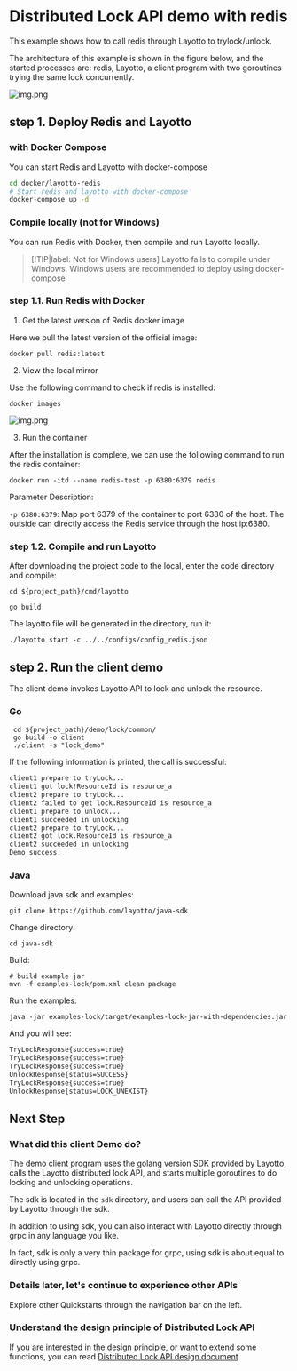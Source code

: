 # Distributed Lock API demo with redis

This example shows how to call redis through Layotto to trylock/unlock.

The architecture of this example is shown in the figure below, and the started processes are: redis, Layotto, a client program with two goroutines trying the same lock concurrently.

![img.png](/img/lock/img.png)

## step 1. Deploy Redis and Layotto
<!-- tabs:start -->
### **with Docker Compose**
You can start Redis and Layotto with docker-compose

```bash
cd docker/layotto-redis
# Start redis and layotto with docker-compose
docker-compose up -d
```

### **Compile locally (not for Windows)**
You can run Redis with Docker, then compile and run Layotto locally.

> [!TIP|label: Not for Windows users]
> Layotto fails to compile under Windows. Windows users are recommended to deploy using docker-compose

### step 1.1. Run Redis with Docker

1. Get the latest version of Redis docker image

Here we pull the latest version of the official image:

```shell
docker pull redis:latest
```

2. View the local mirror 
   
Use the following command to check if redis is installed:
   
```shell
docker images
```

![img.png](/img/mq/start/img.png)

3. Run the container

After the installation is complete, we can use the following command to run the redis container:

```shell
docker run -itd --name redis-test -p 6380:6379 redis
```

Parameter Description:

`-p 6380:6379`: Map port 6379 of the container to port 6380 of the host. The outside can directly access the Redis service through the host ip:6380.

### step 1.2. Compile and run Layotto

After downloading the project code to the local, enter the code directory and compile:

```shell
cd ${project_path}/cmd/layotto
```

```shell @if.not.exist layotto
go build
```

The layotto file will be generated in the directory, run it:

```shell @background
./layotto start -c ../../configs/config_redis.json
```

<!-- tabs:end -->

## step 2. Run the client demo

The client demo invokes Layotto API to lock and unlock the resource.

<!-- tabs:start -->
### **Go**

```shell
 cd ${project_path}/demo/lock/common/
 go build -o client
 ./client -s "lock_demo"
```

If the following information is printed, the call is successful:

```bash
client1 prepare to tryLock...
client1 got lock!ResourceId is resource_a
client2 prepare to tryLock...
client2 failed to get lock.ResourceId is resource_a
client1 prepare to unlock...
client1 succeeded in unlocking
client2 prepare to tryLock...
client2 got lock.ResourceId is resource_a
client2 succeeded in unlocking
Demo success!
```

### **Java**

Download java sdk and examples:

```shell @if.not.exist java-sdk
git clone https://github.com/layotto/java-sdk
```

Change directory:

```shell
cd java-sdk
```

Build:

```shell @if.not.exist examples-lock/target/examples-lock-jar-with-dependencies.jar
# build example jar
mvn -f examples-lock/pom.xml clean package
```

Run the examples:

```shell
java -jar examples-lock/target/examples-lock-jar-with-dependencies.jar
```

And you will see:

```bash
TryLockResponse{success=true}
TryLockResponse{success=true}
TryLockResponse{success=true}
UnlockResponse{status=SUCCESS}
TryLockResponse{success=true}
UnlockResponse{status=LOCK_UNEXIST}
```

<!-- tabs:end -->

## Next Step
### What did this client Demo do?
The demo client program uses the golang version SDK provided by Layotto, calls the Layotto distributed lock API, and starts multiple goroutines to do locking and unlocking operations.

The sdk is located in the `sdk` directory, and users can call the API provided by Layotto through the sdk.

In addition to using sdk, you can also interact with Layotto directly through grpc in any language you like.

In fact, sdk is only a very thin package for grpc, using sdk is about equal to directly using grpc.

### Details later, let's continue to experience other APIs
Explore other Quickstarts through the navigation bar on the left.


### Understand the design principle of Distributed Lock API

If you are interested in the design principle, or want to extend some functions, you can read [Distributed Lock API design document](en/design/lock/lock-api-design.md)
